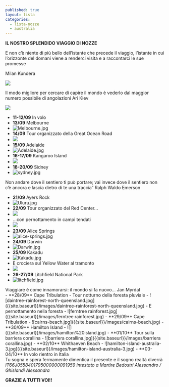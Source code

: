 ```yaml
---
published: true
layout: lista
categories:
  - lista-nozze
  - australia
---
```


**IL NOSTRO SPLENDIDO VIAGGIO DI NOZZE**

<div class="citazione">E non c’è niente di più bello dell’istante che precede il viaggio, l’istante in cui l’orizzonte del domani viene a renderci visita e a raccontarci le sue promesse

<span style="align:right">Milan Kundera</span>
</div>

![]({{site.baseurl}}/images/Foto%20ALe%20e%20Ale.jpg)

<div class="citazione">Il modo migliore per cercare di capire il mondo è vederlo dal maggior numero possibile di angolazioni
<span style="align:right">Ari Kiev</span>
</div>

![]({{site.baseurl}}/images/australia%20itinerario.png)

- **11-12/09** In volo
- **13/09** Melbourne
- ![Melbourne.jpg]({{site.baseurl}}/images/Melbourne.jpg)
- **14/09** Tour organizzato della Great Ocean Road
- ![]({{site.baseurl}}/images/great%20ocean%20road.jpg)
- **15/09** Adelaide
- ![Adelaide.jpg]({{site.baseurl}}/images/Adelaide.jpg)
- **16-17/09** Kangaroo Island
- ![]({{site.baseurl}}/images/kangaroo%20island.jpg)
- **18-20/09** Sidney
- ![sydney.jpg]({{site.baseurl}}/images/sydney.jpg)

<div class="citazione">Non andare dove il sentiero ti può portare; vai invece dove il sentiero non c’è ancora e lascia dietro di te una traccia”
 <span style="align:right">Ralph Waldo Emerson</span>
</div>
 
- **21/09** Ayers Rock
- ![Uluru.jpg]({{site.baseurl}}/images/Uluru.jpg)
- **22/09** Tour organizzato del Red Center… 
- ![]({{site.baseurl}}/images/jeep%20deserto.jpg)
- …con pernottamento in campi tendati
- ![]({{site.baseurl}}/images/campi%20tendati%20red%20center.jpg)
- **23/09** Alice Springs
- ![alice-springs.jpg]({{site.baseurl}}/images/alice-springs.jpg)
- **24/09** Darwin
- ![Darwin.jpg]({{site.baseurl}}/images/Darwin.jpg)
- **25/09** Kakadu
- ![Kakadu.jpg]({{site.baseurl}}/images/Kakadu.jpg)
- E crociera sul Yellow Water al tramonto
- ![]({{site.baseurl}}/images/coccodrillo.jpg)
- **26-27/09** Litchfield National Park
- ![litchfield.jpg]({{site.baseurl}}/images/litchfield.jpg)

<div class="citazione">Viaggiare è come innamorarsi: il mondo si fa nuovo…
 <span style="align:right">Jan Myrdal</span>
</div> 
- **28/09** Cape Tribulation - Tour notturno della foresta pluviale
- ![daintree-rainforest-north-queensland.jpg]({{site.baseurl}}/images/daintree-rainforest-north-queensland.jpg)
- E pernottamento nella foresta
- ![ferntree rainforest.jpg]({{site.baseurl}}/images/ferntree rainforest.jpg)
- **29/09** Cape Tribulation
- ![cairns-beach.jpg]({{site.baseurl}}/images/cairns-beach.jpg)
- **30/09** Hamilton Island
- ![]({{site.baseurl}}/images/hamilton%20island.jpg)
- **01/10** Tour sulla barriera corallina
- ![barriera corallina.jpg]({{site.baseurl}}/images/barriera corallina.jpg)
- **02/10** Whithaeven Beach
- ![hamilton-island-australia-3.jpg]({{site.baseurl}}/images/hamilton-island-australia-3.jpg)
- **03-04/10** In volo rientro in Italia


<div class="citazione">Tu sogna e spera fermamente
dimentica il presente
e il sogno realtà diverrà</div>

<address>
IT66J0558401795000000091959 intestato a Martire Bedostri Alessandro / Ghislandi Alessandra</address>

**GRAZIE A TUTTI VOI!!**
